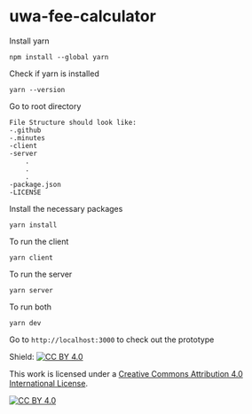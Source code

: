 # uwa-fee-calculator

Install yarn

    npm install --global yarn

Check if yarn is installed

    yarn --version

Go to root directory

    File Structure should look like:
    -.github
    -.minutes
    -client
    -server
        .
        .
        .
    -package.json
    -LICENSE

Install the necessary packages

    yarn install

To run the client

    yarn client

To run the server

    yarn server

To run both

    yarn dev

Go to `http://localhost:3000` to check out the prototype

Shield: [![CC BY 4.0][cc-by-shield]][cc-by]

This work is licensed under a
[Creative Commons Attribution 4.0 International License][cc-by].

[![CC BY 4.0][cc-by-image]][cc-by]

[cc-by]: http://creativecommons.org/licenses/by/4.0/
[cc-by-image]: https://i.creativecommons.org/l/by/4.0/88x31.png
[cc-by-shield]: https://img.shields.io/badge/License-CC%20BY%204.0-lightgrey.svg
